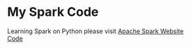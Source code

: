 # My Spark Code
Learning Spark on Python please visit [Apache Spark Website](http://spark.apache.org/)  
[Code](https://github.com/zipfian/building-spark-applications-live-lessons)